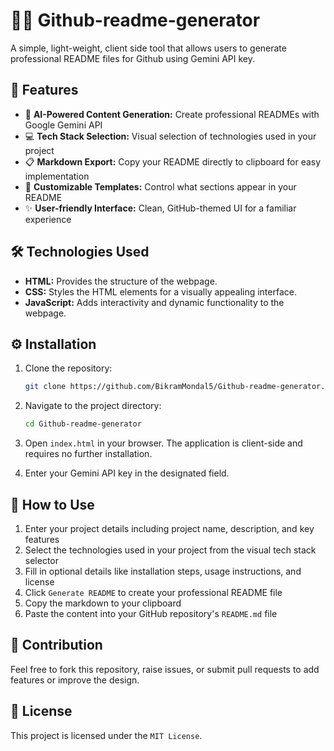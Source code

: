 # 📝✨ Github-readme-generator

A simple, light-weight, client side tool that allows users to generate professional README files for Github using Gemini API key.

## 🌟 Features

- 🧠 **AI-Powered Content Generation:** Create professional READMEs with Google Gemini API
- 💻 **Tech Stack Selection:** Visual selection of technologies used in your project
- 📋 **Markdown Export:** Copy your README directly to clipboard for easy implementation
- 🎨 **Customizable Templates:** Control what sections appear in your README
- ✨ **User-friendly Interface:** Clean, GitHub-themed UI for a familiar experience

## 🛠️ Technologies Used

- **HTML:** Provides the structure of the webpage.
- **CSS:** Styles the HTML elements for a visually appealing interface.
- **JavaScript:** Adds interactivity and dynamic functionality to the webpage.

## ⚙️ Installation

1. Clone the repository:
   ```bash
   git clone https://github.com/BikramMondal5/Github-readme-generator.git
   ```

2. Navigate to the project directory:
   ```bash
   cd Github-readme-generator
   ```

3.  Open `index.html` in your browser. The application is client-side and requires no further installation.

4.  Enter your Gemini API key in the designated field.

## 🚀 How to Use

1. Enter your project details including project name, description, and key features
2. Select the technologies used in your project from the visual tech stack selector
3. Fill in optional details like installation steps, usage instructions, and license
4. Click `Generate README` to create your professional README file
5. Copy the markdown to your clipboard
6. Paste the content into your GitHub repository's `README.md` file

## 🤝 Contribution

Feel free to fork this repository, raise issues, or submit pull requests to add features or improve the design.

## 📜 License

This project is licensed under the `MIT License`.
